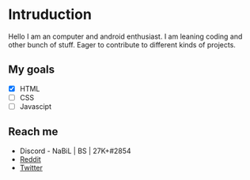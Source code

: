 # Intruduction

Hello I am an computer and android enthusiast. I am leaning coding and other bunch of stuff. Eager to contribute to different kinds of projects.

## My goals

- [x] HTML
- [ ] CSS
- [ ] Javascipt

## Reach me
* Discord - NaBiL | BS | 27K+#2854
* [Reddit](https://www.reddit.com/user/patrick-nabil)
* [Twitter](https://twitter.com/Nabilpatrick1)